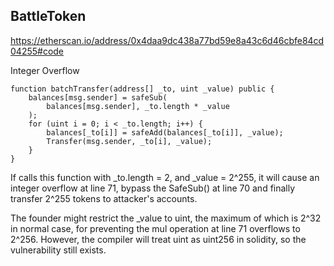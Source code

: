 BattleToken
---------------
  https://etherscan.io/address/0x4daa9dc438a77bd59e8a43c6d46cbfe84cd04255#code
  
  Integer Overflow
  
    
    function batchTransfer(address[] _to, uint _value) public {
        balances[msg.sender] = safeSub(
            balances[msg.sender], _to.length * _value
        );
        for (uint i = 0; i < _to.length; i++) {
            balances[_to[i]] = safeAdd(balances[_to[i]], _value);
            Transfer(msg.sender, _to[i], _value);
        }
    }


If calls this function with _to.length = 2, and _value = 2^255, it will cause an integer overflow at line 71, bypass the SafeSub() at line 70 and finally transfer 2^255 tokens to attacker's accounts.

The founder might restrict the _value to uint, the maximum of which is 2^32 in normal case, for preventing the mul operation at line 71 overflows to 2^256. However, the compiler will treat uint as uint256 in solidity, so the vulnerability still exists.
